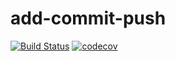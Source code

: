 # add-commit-push

[![Build Status](https://travis-ci.org/dylandoamaral/typescript-template.svg?branch=master)](https://travis-ci.org/dylandoamaral/typescript-template)
[![codecov](https://codecov.io/gh/dylandoamaral/typescript-template/branch/master/graph/badge.svg)](https://codecov.io/gh/dylandoamaral/typescript-template)
